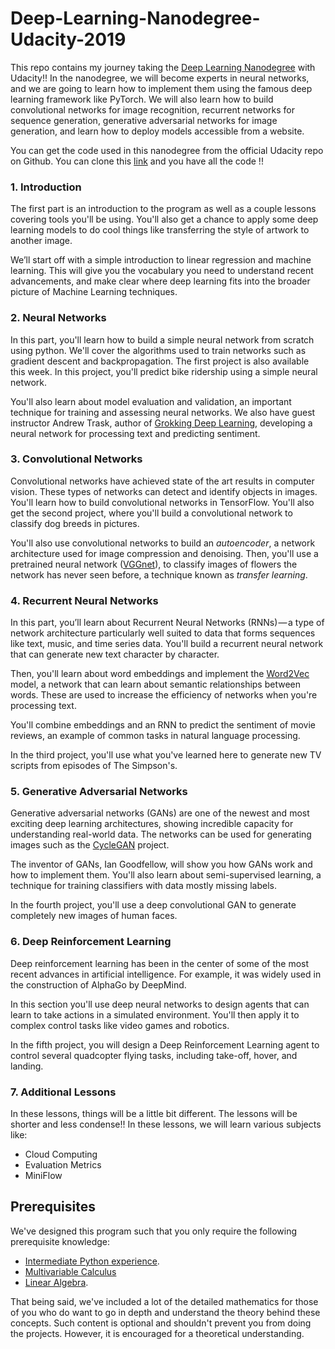 # Deep-Learning-Nanodegree-Udacity-2019

This repo contains my journey taking the [Deep Learning Nanodegree](https://www.udacity.com/course/deep-learning-nanodegree--nd101) with Udacity!! In the nanodegree, we will become experts in neural networks, and we are going to learn how to implement them using the famous deep learning framework like PyTorch. We will also learn how to build convolutional networks for image recognition, recurrent networks for sequence generation, generative adversarial networks for image generation, and learn how to deploy models accessible from a website.

You can get the code used in this nanodegree from the official Udacity repo on Github. You can clone this [link](https://github.com/udacity/deep-learning) and you have all the code !!


### 1. Introduction 

The first part is an introduction to the program as well as a couple lessons covering tools you'll be using. You'll also get a chance to apply some deep learning models to do cool things like transferring the style of artwork to another image.

We’ll start off with a simple introduction to linear regression and machine learning. This will give you the vocabulary you need to understand recent advancements, and make clear where deep learning fits into the broader picture of Machine Learning techniques.


### 2. Neural Networks

In this part, you'll learn how to build a simple neural network from scratch using python. We'll cover the algorithms used to train networks such as gradient descent and backpropagation. The first project is also available this week. In this project, you'll predict bike ridership using a simple neural network.

You'll also learn about model evaluation and validation, an important technique for training and assessing neural networks. We also have guest instructor Andrew Trask, author of [Grokking Deep Learning](https://www.manning.com/books/grokking-deep-learning), developing a neural network for processing text and predicting sentiment.


### 3. Convolutional Networks

Convolutional networks have achieved state of the art results in computer vision. These types of networks can detect and identify objects in images. You'll learn how to build convolutional networks in TensorFlow. You'll also get the second project, where you'll build a convolutional network to classify dog breeds in pictures.

You'll also use convolutional networks to build an *autoencoder*, a network architecture used for image compression and denoising. Then, you'll use a pretrained neural network ([VGGnet](https://arxiv.org/pdf/1409.1556.pdf)), to classify images of flowers the network has never seen before, a technique known as *transfer learning*.


### 4. Recurrent Neural Networks

In this part, you’ll learn about Recurrent Neural Networks (RNNs) — a type of network architecture particularly well suited to data that forms sequences like text, music, and time series data. You'll build a recurrent neural network that can generate new text character by character.

Then, you'll learn about word embeddings and implement the [Word2Vec](https://en.wikipedia.org/wiki/Word2vec) model, a network that can learn about semantic relationships between words. These are used to increase the efficiency of networks when you're processing text.

You'll combine embeddings and an RNN to predict the sentiment of movie reviews, an example of common tasks in natural language processing.

In the third project, you'll use what you've learned here to generate new TV scripts from episodes of The Simpson's.



### 5. Generative Adversarial Networks

Generative adversarial networks (GANs) are one of the newest and most exciting deep learning architectures, showing incredible capacity for understanding real-world data. The networks can be used for generating images such as the [CycleGAN](https://github.com/junyanz/CycleGAN) project.

The inventor of GANs, Ian Goodfellow, will show you how GANs work and how to implement them. You'll also learn about semi-supervised learning, a technique for training classifiers with data mostly missing labels.

In the fourth project, you'll use a deep convolutional GAN to generate completely new images of human faces.



### 6. Deep Reinforcement Learning

Deep reinforcement learning has been in the center of some of the most recent advances in artificial intelligence. For example, it was widely used in the construction of AlphaGo by DeepMind.

In this section you'll use deep neural networks to design agents that can learn to take actions in a simulated environment. You'll then apply it to complex control tasks like video games and robotics.

In the fifth project, you will design a Deep Reinforcement Learning agent to control several quadcopter flying tasks, including take-off, hover, and landing.



### 7. Additional Lessons

In these lessons, things will be a little bit different. The lessons will be shorter and less condense!! In these lessons, we will learn various subjects like:

- Cloud Computing
- Evaluation Metrics
- MiniFlow



## Prerequisites

We've designed this program such that you only require the following prerequisite knowledge:

-  [Intermediate Python experience](https://www.udacity.com/course/programming-foundations-with-python--ud036).
-  [Multivariable Calculus](https://www.khanacademy.org/math/multivariable-calculus)
-  [Linear Algebra](https://www.khanacademy.org/math/linear-algebra).

That being said, we've included a lot of the detailed mathematics for those of you who do want to go in depth and understand the theory behind these concepts. Such content is optional and shouldn't prevent you from doing the projects. However, it is encouraged for a theoretical understanding.
